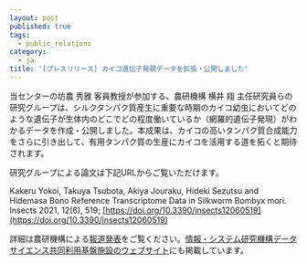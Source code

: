 ```yaml
---
layout: post
published: true
tags:
  - public_relations
category:
  - ja
title: '[プレスリリース] カイコ遺伝子発現データを拡張・公開しました'
---
```

当センターの坊農 秀雅 客員教授が参加する、農研機構 横井 翔 主任研究員らの研究グループは、シルクタンパク質産生に重要な時期のカイコ幼虫においてどのような遺伝子が生体内のどこでどの程度働いているか（網羅的遺伝子発現）がわかるデータを作成・公開しました。本成果は、カイコの高いタンパク質合成能力をさらに引き出して、有用タンパク質の生産にカイコを活用する道を拓くと期待されます。

研究グループによる論文は下記URLからご覧いただけます。

Kakeru Yokoi, Takuya Tsubota, Akiya Jouraku, Hideki Sezutsu and Hidemasa Bono Reference Transcriptome Data in Silkworm Bombyx mori.
Insects 2021, 12(6), 519; [https://doi.org/10.3390/insects12060519](https://doi.org/10.3390/insects12060519)


詳細は農研機構による[報道発表](https://www.naro.go.jp/publicity_report/press/laboratory/nias/144029.html)をご覧ください。[情報・システム研究機構データサイエンス共同利用基盤施設のウェブサイト](https://ds.rois.ac.jp/post-5894/)にも掲載しています。
